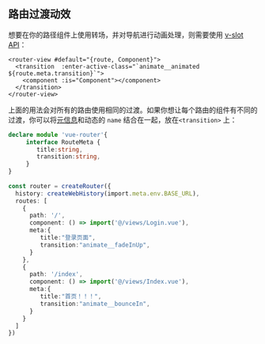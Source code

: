 ## 路由过渡动效

想要在你的路径组件上使用转场，并对导航进行动画处理，则需要使用 [v-slot API](https://router.vuejs.org/zh/api/#router-view-s-v-slot)：

```vue
<router-view #default="{route, Component}">
  <transition  :enter-active-class="`animate__animated ${route.meta.transition}`">
  	<component :is="Component"></component>
  </transition>
</router-view>
```

上面的用法会对所有的路由使用相同的过渡。如果你想让每个路由的组件有不同的过渡，你可以将[元信息](https://router.vuejs.org/zh/guide/advanced/meta.html)和动态的 `name` 结合在一起，放在`<transition>` 上： 

```ts
declare module 'vue-router'{
     interface RouteMeta {
        title:string,
        transition:string,
     }
}
 
const router = createRouter({
  history: createWebHistory(import.meta.env.BASE_URL),
  routes: [
    {
      path: '/',
      component: () => import('@/views/Login.vue'),
      meta:{
         title:"登录页面",
         transition:"animate__fadeInUp",
      }
    },
    {
      path: '/index',
      component: () => import('@/views/Index.vue'),
      meta:{
         title:"首页！！！",
         transition:"animate__bounceIn",
      }
    }
  ]
})
```

